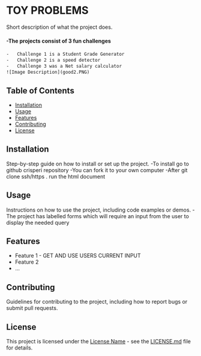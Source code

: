 
# TOY PROBLEMS

Short description of what the project does.
#### -The projects consist of 3 fun challenges 
    -   Challenge 1 is a Student Grade Generator 
    -   Challenge 2 is a speed detector 
    -   Challenge 3 was a Net salary calculator
    ![Image Description](good2.PNG)
## Table of Contents

- [Installation](#installation)
- [Usage](#usage)
- [Features](#features)
- [Contributing](#contributing)
- [License](#license)

## Installation

Step-by-step guide on how to install or set up the project.
-To install go to github crisperi repository 
-You can fork it to your own computer 
-After git clone ssh/https . run the html document

## Usage

Instructions on how to use the project, including code examples or demos.
-The project has labelled forms which will require an input from the user to display the needed query

## Features

- Feature 1 - GET AND USE USERS CURRENT INPUT 
- Feature 2
- ...

## Contributing

Guidelines for contributing to the project, including how to report bugs or submit pull requests.

## License

This project is licensed under the [License Name](license-file) - see the [LICENSE.md](LICENSE.md) file for details.

